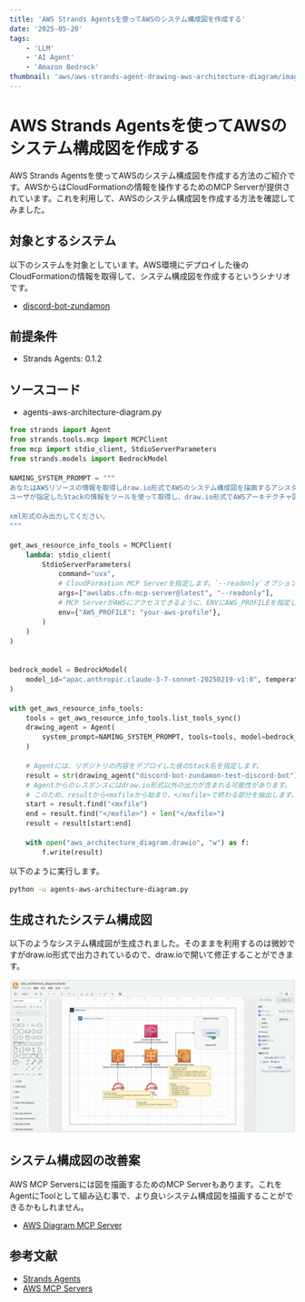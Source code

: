 ```yaml
---
title: 'AWS Strands Agentsを使ってAWSのシステム構成図を作成する'
date: '2025-05-20'
tags:
    - 'LLM'
    - 'AI Agent'
    - 'Amazon Bedrock'
thumbnail: 'aws/aws-strands-agent-drawing-aws-architecture-diagram/images/thumbnail.png'
---
```


# AWS Strands Agentsを使ってAWSのシステム構成図を作成する

AWS Strands Agentsを使ってAWSのシステム構成図を作成する方法のご紹介です。AWSからはCloudFormationの情報を操作するためのMCP Serverが提供されています。これを利用して、AWSのシステム構成図を作成する方法を確認してみました。

## 対象とするシステム

以下のシステムを対象としています。AWS環境にデプロイした後のCloudFormationの情報を取得して、システム構成図を作成するというシナリオです。

* [discord-bot-zundamon](https://github.com/lhideki/discord-bot-zundamon)

## 前提条件

* Strands Agents: 0.1.2

## ソースコード

* agents-aws-architecture-diagram.py

```python
from strands import Agent
from strands.tools.mcp import MCPClient
from mcp import stdio_client, StdioServerParameters
from strands.models import BedrockModel

NAMING_SYSTEM_PROMPT = """
あなたはAWSリソースの情報を取得しdraw.io形式でAWSのシステム構成図を描画するアシスタントです。
ユーザが指定したStackの情報をツールを使って取得し、draw.io形式でAWSアーキテクチャ図を描画してください。

xml形式のみ出力してください。
"""

get_aws_resource_info_tools = MCPClient(
    lambda: stdio_client(
        StdioServerParameters(
            command="uvx",
            # CloudFormation MCP Serverを指定します。`--readonly`オプションを指定することでMCP ServerがAWSに書き込みを行わないようにします。
            args=["awslabs.cfn-mcp-server@latest", "--readonly"],
            # MCP ServerがAWSにアクセスできるように、ENVにAWS_PROFILEを指定します。
            env={"AWS_PROFILE": "your-aws-profile"},
        )
    )
)


bedrock_model = BedrockModel(
    model_id="apac.anthropic.claude-3-7-sonnet-20250219-v1:0", temperature=0.0
)

with get_aws_resource_info_tools:
    tools = get_aws_resource_info_tools.list_tools_sync()
    drawing_agent = Agent(
        system_prompt=NAMING_SYSTEM_PROMPT, tools=tools, model=bedrock_model
    )

    # Agentには、リポジトリの内容をデプロイした後のStack名を指定します。
    result = str(drawing_agent("discord-bot-zundamon-test-discord-bot"))
    # Agentからのレスポンスにはdraw.io形式以外の出力が含まれる可能性があります。
    # このため、resultから<mxfileから始まり、</mxfile>で終わる部分を抽出します。
    start = result.find("<mxfile")
    end = result.find("</mxfile>") + len("</mxfile>")
    result = result[start:end]

    with open("aws_architecture_diagram.drawio", "w") as f:
        f.write(result)
```

以下のように実行します。

```bash
python -u agents-aws-architecture-diagram.py
```

## 生成されたシステム構成図

以下のようなシステム構成図が生成されました。そのままを利用するのは微妙ですがdraw.io形式で出力されているので、draw.ioで開いて修正することができます。

![](images/generated-architecture-diagram.png)

## システム構成図の改善案

AWS MCP Serversには図を描画するためのMCP Serverもあります。これをAgentにToolとして組み込む事で、より良いシステム構成図を描画することができるかもしれません。

* [AWS Diagram MCP Server](https://github.com/awslabs/mcp?tab=readme-ov-file#aws-diagram-mcp-server)

## 参考文献

* [Strands Agents](https://github.com/strands-agents/sdk-python)
* [AWS MCP Servers](https://github.com/awslabs/mcp)